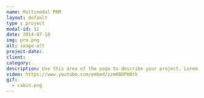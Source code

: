 ```yaml
---
name: Multimodal PRM
layout: default
type : project
modal-id: 11
date: 2014-07-18
img: prm.png
alt: image-alt
project-date: 
client: 
category: 
description: Use this area of the page to describe your project. Lorem ipsum dolor sit amet, consectetur adipisicing elit. Mollitia neque assumenda ipsam nihil, molestias magnam, recusandae quos quis inventore quisquam velit asperiores, vitae? Reprehenderit soluta, eos quod consequuntur itaque. Nam.
video: https://www.youtube.com/embed/zzm6BDPHBtk
gif:
  - cabin.png
---
```


